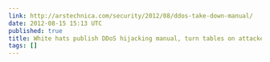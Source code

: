 ```yaml
---
link: http://arstechnica.com/security/2012/08/ddos-take-down-manual/
date: 2012-08-15 15:13 UTC
published: true
title: White hats publish DDoS hijacking manual, turn tables on attackers | Ars Technica
tags: []
---
```



